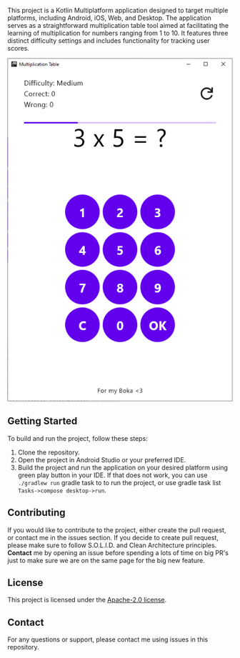 This project is a Kotlin Multiplatform application designed to target multiple platforms, including Android, iOS, Web, and Desktop. The application serves as a straightforward multiplication table tool aimed at facilitating the learning of multiplication for numbers ranging from 1 to 10. It features three distinct difficulty settings and includes functionality for tracking user scores.

![App_Screen](Documentation/Images/app_screenshot.png)

## Getting Started
To build and run the project, follow these steps:
1. Clone the repository.
2. Open the project in Android Studio or your preferred IDE.
3. Build the project and run the application on your desired platform using green play button in your IDE. If that does not work, you can use `./gradlew run` gradle task to to run the project, or use gradle task list `Tasks->compose desktop->run`.

## Contributing
If you would like to contribute to the project, either create the pull request, or contact me in the issues section. If you decide to create pull request, please make sure to follow S.O.L.I.D. and Clean Architecture principles.
**Contact** me by opening an issue before spending a lots of time on big PR's just to make sure we are on the same page for the big new feature.

## License
This project is licensed under the [Apache-2.0 license](LICENSE).

## Contact
For any questions or support, please contact me using issues in this repository.
